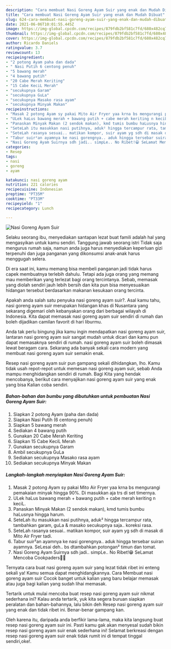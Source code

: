 ```yaml
---
description: "Cara membuat Nasi Goreng Ayam Suir yang enak dan Mudah Dibuat"
title: "Cara membuat Nasi Goreng Ayam Suir yang enak dan Mudah Dibuat"
slug: 624-cara-membuat-nasi-goreng-ayam-suir-yang-enak-dan-mudah-dibuat
date: 2021-06-06T10:01:55.445Z
image: https://img-global.cpcdn.com/recipes/879fdb2bf581c7fd/680x482cq70/nasi-goreng-ayam-suir-foto-resep-utama.jpg
thumbnail: https://img-global.cpcdn.com/recipes/879fdb2bf581c7fd/680x482cq70/nasi-goreng-ayam-suir-foto-resep-utama.jpg
cover: https://img-global.cpcdn.com/recipes/879fdb2bf581c7fd/680x482cq70/nasi-goreng-ayam-suir-foto-resep-utama.jpg
author: Ricardo Daniels
ratingvalue: 3.7
reviewcount: 13
recipeingredient:
- "2 potong Ayam paha dan dada"
- " Nasi Putih 6 centong penuh"
- "5 bawang merah"
- "4 bawang putih"
- "20 Cabe Merah Keriting"
- "15 Cabe KeciL Merah"
- "secukupnya Garam"
- "secukupnya GuLa"
- "secukupnya Masako rasa ayam"
- "secukupnya Minyak Makan"
recipeinstructions:
- "Masak 2 potong Ayam sy pakai Mito Air Fryer yaa krna bs mengurangi pemakaian minyak hingga 90%. Di masukkan aja trs di set timernya."
- "ULek haLus bawang merah + bawang putih + cabe merah keriting n keciL."
- "Panaskan Minyak Makan (2 sendok makan), kmd tumis bumbu haLusnya hingga harum."
- "SeteLah itu masukkan nasi putihnya, aduk² hingga tercampur rata, tambahkan garam, guLa &amp; masako secukupnya saja.. koreksi rasa."
- "SeteLah rasanya sesuai.. matikan kompor, suir ayam yg sdh di masak di Mito Air Fryer tadi."
- "Tabur suir²an ayamnya ke nasi gorengnya.. aduk hingga tersebar suiran ayamnya. SeLesai deh.. bs dtambahkan potongan² timun dan tomat."
- "Nasi Goreng Ayam Suirnya sdh jadi.. simpLe.. No Ribet!😁 SeLamat Mencoba Cookpaders🥰🤗"
categories:
- Resep
tags:
- nasi
- goreng
- ayam

katakunci: nasi goreng ayam 
nutrition: 221 calories
recipecuisine: Indonesian
preptime: "PT35M"
cooktime: "PT33M"
recipeyield: "1"
recipecategory: Lunch

---
```



![Nasi Goreng Ayam Suir](https://img-global.cpcdn.com/recipes/879fdb2bf581c7fd/680x482cq70/nasi-goreng-ayam-suir-foto-resep-utama.jpg)

Selaku seorang ibu, menyediakan santapan lezat buat famili adalah hal yang mengasyikan untuk kamu sendiri. Tanggung jawab seorang istri Tidak saja mengurus rumah saja, namun anda juga harus menyediakan keperluan gizi terpenuhi dan juga panganan yang dikonsumsi anak-anak harus menggugah selera.

Di era  saat ini, kamu memang bisa membeli panganan jadi tidak harus capek membuatnya terlebih dahulu. Tetapi ada juga orang yang memang mau memberikan yang terlezat bagi orang tercintanya. Sebab, memasak yang diolah sendiri jauh lebih bersih dan kita pun bisa menyesuaikan hidangan tersebut berdasarkan makanan kesukaan orang tercinta. 



Apakah anda salah satu penyuka nasi goreng ayam suir?. Asal kamu tahu, nasi goreng ayam suir merupakan hidangan khas di Nusantara yang sekarang digemari oleh kebanyakan orang dari berbagai wilayah di Indonesia. Kita dapat memasak nasi goreng ayam suir sendiri di rumah dan boleh dijadikan camilan favorit di hari liburmu.

Anda tak perlu bingung jika kamu ingin mendapatkan nasi goreng ayam suir, lantaran nasi goreng ayam suir sangat mudah untuk dicari dan kamu pun dapat memasaknya sendiri di rumah. nasi goreng ayam suir boleh dimasak lewat beragam cara. Sekarang ada banyak sekali cara modern yang membuat nasi goreng ayam suir semakin enak.

Resep nasi goreng ayam suir pun gampang sekali dihidangkan, lho. Kamu tidak usah repot-repot untuk memesan nasi goreng ayam suir, sebab Anda mampu menghidangkan sendiri di rumah. Bagi Kita yang hendak mencobanya, berikut cara menyajikan nasi goreng ayam suir yang enak yang bisa Kalian coba sendiri.

<!--inarticleads1-->

##### Bahan-bahan dan bumbu yang dibutuhkan untuk pembuatan Nasi Goreng Ayam Suir:

1. Siapkan 2 potong Ayam (paha dan dada)
1. Siapkan  Nasi Putih (6 centong penuh)
1. Siapkan 5 bawang merah
1. Sediakan 4 bawang putih
1. Gunakan 20 Cabe Merah Keriting
1. Siapkan 15 Cabe KeciL Merah
1. Gunakan secukupnya Garam
1. Ambil secukupnya GuLa
1. Sediakan secukupnya Masako rasa ayam
1. Sediakan secukupnya Minyak Makan




<!--inarticleads2-->

##### Langkah-langkah menyiapkan Nasi Goreng Ayam Suir:

1. Masak 2 potong Ayam sy pakai Mito Air Fryer yaa krna bs mengurangi pemakaian minyak hingga 90%. Di masukkan aja trs di set timernya.
1. ULek haLus bawang merah + bawang putih + cabe merah keriting n keciL.
1. Panaskan Minyak Makan (2 sendok makan), kmd tumis bumbu haLusnya hingga harum.
1. SeteLah itu masukkan nasi putihnya, aduk² hingga tercampur rata, tambahkan garam, guLa &amp; masako secukupnya saja.. koreksi rasa.
1. SeteLah rasanya sesuai.. matikan kompor, suir ayam yg sdh di masak di Mito Air Fryer tadi.
1. Tabur suir²an ayamnya ke nasi gorengnya.. aduk hingga tersebar suiran ayamnya. SeLesai deh.. bs dtambahkan potongan² timun dan tomat.
1. Nasi Goreng Ayam Suirnya sdh jadi.. simpLe.. No Ribet!😁 SeLamat Mencoba Cookpaders🥰🤗




Ternyata cara buat nasi goreng ayam suir yang lezat tidak ribet ini enteng sekali ya! Kamu semua dapat menghidangkannya. Cara Membuat nasi goreng ayam suir Cocok banget untuk kalian yang baru belajar memasak atau juga bagi kalian yang sudah lihai memasak.

Tertarik untuk mulai mencoba buat resep nasi goreng ayam suir nikmat sederhana ini? Kalau anda tertarik, yuk kita segera buruan siapkan peralatan dan bahan-bahannya, lalu bikin deh Resep nasi goreng ayam suir yang enak dan tidak ribet ini. Benar-benar gampang kan. 

Oleh karena itu, daripada anda berfikir lama-lama, maka kita langsung buat resep nasi goreng ayam suir ini. Pasti kamu gak akan menyesal sudah bikin resep nasi goreng ayam suir enak sederhana ini! Selamat berkreasi dengan resep nasi goreng ayam suir enak tidak rumit ini di tempat tinggal sendiri,oke!.

